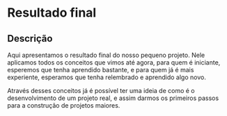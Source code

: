 # Resultado final

## Descrição

Aqui apresentamos o resultado final do nosso pequeno projeto.
Nele aplicamos todos os conceitos que vimos até agora, para quem é iniciante, esperemos que tenha aprendido bastante, e para quem já é mais experiente, esperamos que tenha relembrado e aprendido algo novo.

Através desses conceitos já é possível ter uma ideia de como é o desenvolvimento de um projeto real, e assim darmos os primeiros passos para a construção de projetos maiores.
